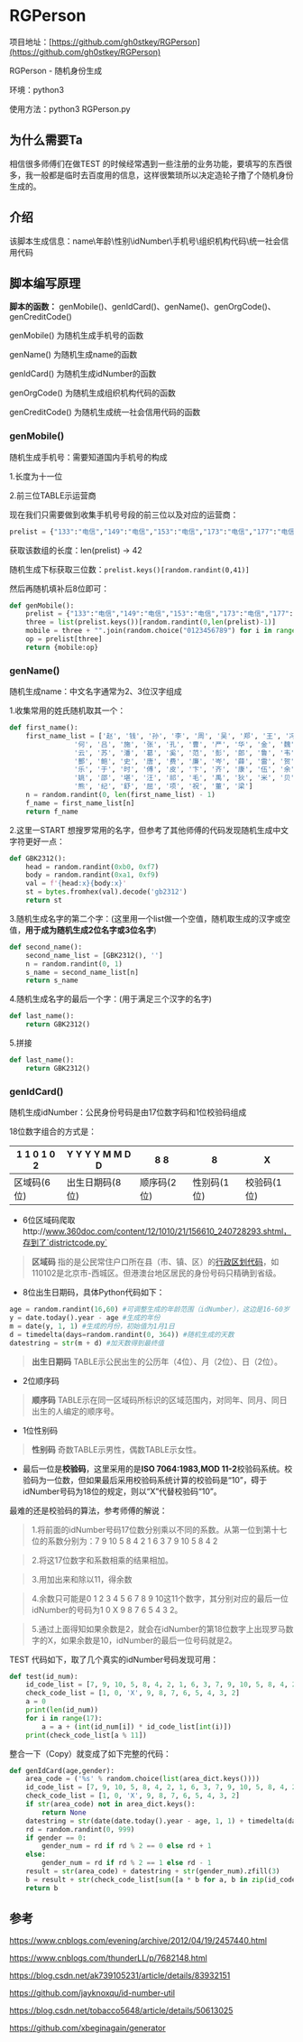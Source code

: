 # RGPerson

项目地址：[https://github.com/gh0stkey/RGPerson](https://github.com/gh0stkey/RGPerson)

RGPerson - 随机身份生成

环境：python3

使用方法：python3 RGPerson.py

## 为什么需要Ta

相信很多师傅们在做TEST 的时候经常遇到一些注册的业务功能，要填写的东西很多，我一般都是临时去百度用的信息，这样很繁琐所以决定造轮子撸了个随机身份生成的。

## 介绍

该脚本生成信息：name\年龄\性别\idNumber\手机号\组织机构代码\统一社会信用代码

## 脚本编写原理

**脚本的函数：** genMobile()、genIdCard()、genName()、genOrgCode()、genCreditCode()

genMobile() 为随机生成手机号的函数 

genName() 为随机生成name的函数

genIdCard() 为随机生成idNumber的函数

genOrgCode() 为随机生成组织机构代码的函数

genCreditCode() 为随机生成统一社会信用代码的函数

### genMobile()

随机生成手机号：需要知道国内手机号的构成

1.长度为十一位

2.前三位TABLE示运营商

现在我们只需要做到收集手机号号段的前三位以及对应的运营商：

```python
prelist = {"133":"电信","149":"电信","153":"电信","173":"电信","177":"电信","180":"电信","181":"电信","189":"电信","199":"电信","130":"联通","131":"联通","132":"联通","145":"联通","155":"联通","156":"联通","166":"联通","171":"联通","175":"联通","176":"联通","185":"联通","186":"联通","166":"联通","134":"移动","135":"移动","136":"移动","137":"移动","138":"移动","139":"移动","147":"移动","150":"移动","151":"移动","152":"移动","157":"移动","158":"移动","159":"移动","172":"移动","178":"移动","182":"移动","183":"移动","184":"移动","187":"移动","188":"移动","198":"移动"}
```

获取该数组的长度：len(prelist) -> 42

随机生成下标获取三位数：`prelist.keys()[random.randint(0,41)]`

然后再随机填补后8位即可：

```python
def genMobile():
    prelist = {"133":"电信","149":"电信","153":"电信","173":"电信","177":"电信","180":"电信","181":"电信","189":"电信","199":"电信","130":"联通","131":"联通","132":"联通","145":"联通","155":"联通","156":"联通","166":"联通","171":"联通","175":"联通","176":"联通","185":"联通","186":"联通","166":"联通","134":"移动","135":"移动","136":"移动","137":"移动","138":"移动","139":"移动","147":"移动","150":"移动","151":"移动","152":"移动","157":"移动","158":"移动","159":"移动","172":"移动","178":"移动","182":"移动","183":"移动","184":"移动","187":"移动","188":"移动","198":"移动"}
    three = list(prelist.keys())[random.randint(0,len(prelist)-1)]
    mobile = three + "".join(random.choice("0123456789") for i in range(8))
    op = prelist[three]
    return {mobile:op}
```

### genName()

随机生成name：中文名字通常为2、3位汉字组成

1.收集常用的姓氏随机取其一个：

```python
def first_name():
    first_name_list = ['赵', '钱', '孙', '李', '周', '吴', '郑', '王', '冯', '陈', '褚', '卫', '蒋', '沈', '韩', '杨', '朱', '秦', '尤', '许',
                '何', '吕', '施', '张', '孔', '曹', '严', '华', '金', '魏', '陶', '姜', '戚', '谢', '邹', '喻', '柏', '水', '窦', '章',
                '云', '苏', '潘', '葛', '奚', '范', '彭', '郎', '鲁', '韦', '昌', '马', '苗', '凤', '花', '方', '俞', '任', '袁', '柳',
                '酆', '鲍', '史', '唐', '费', '廉', '岑', '薛', '雷', '贺', '倪', '汤', '滕', '殷', '罗', '毕', '郝', '邬', '安', '常',
                '乐', '于', '时', '傅', '皮', '卞', '齐', '康', '伍', '余', '元', '卜', '顾', '孟', '平', '黄', '和', '穆', '萧', '尹',
                '姚', '邵', '堪', '汪', '祁', '毛', '禹', '狄', '米', '贝', '明', '臧', '计', '伏', '成', '戴', '谈', '宋', '茅', '庞',
                '熊', '纪', '舒', '屈', '项', '祝', '董', '梁']
    n = random.randint(0, len(first_name_list) - 1)
    f_name = first_name_list[n]
    return f_name
```

2.这里一START 想搜罗常用的名字，但参考了其他师傅的代码发现随机生成中文字符更好一点：

```python
def GBK2312():
    head = random.randint(0xb0, 0xf7)
    body = random.randint(0xa1, 0xf9)
    val = f'{head:x}{body:x}'
    st = bytes.fromhex(val).decode('gb2312')
    return st
```

3.随机生成名字的第二个字：(这里用一个list做一个空值，随机取生成的汉字或空值，**用于成为随机生成2位名字或3位名字**)

```python
def second_name():
    second_name_list = [GBK2312(), '']
    n = random.randint(0, 1)
    s_name = second_name_list[n]
    return s_name
```

4.随机生成名字的最后一个字：(用于满足三个汉字的名字)

```python
def last_name():
    return GBK2312()
```

5.拼接

```python
def last_name():
    return GBK2312()
```

### genIdCard()

随机生成idNumber：公民身份号码是由17位数字码和1位校验码组成

18位数字组合的方式是：

| 1 1 0 1 0	2 | Y Y	Y Y	M M D D | 8 8         | 8           | X           |
| -------------- | --------------------- | ----------- | ----------- | ----------- |
| 区域码(6位)    | 出生日期码(8位)       | 顺序码(2位) | 性别码(1位) | 校验码(1位) |

- 6位区域码爬取http://www.360doc.com/content/12/1010/21/156610_240728293.shtml，存到了`districtcode.py`

> **区域码** 指的是公民常住户口所在县（市、镇、区）的[行政区划代码](https://zh.wikipedia.org/wiki/%E4%B8%AD%E5%8D%8E%E4%BA%BA%E6%B0%91%E5%85%B1%E5%92%8C%E5%9B%BD%E8%A1%8C%E6%94%BF%E5%8C%BA%E5%88%92%E4%BB%A3%E7%A0%81)，如110102是北京市-西城区。但港澳台地区居民的身份号码只精确到省级。

- 8位出生日期码，具体Python代码如下：

```python
age = random.randint(16,60) #可调整生成的年龄范围（idNumber），这边是16-60岁
y = date.today().year - age #生成的年份
m = date(y, 1, 1) #生成的月份，初始值为1月1日
d = timedelta(days=random.randint(0, 364)) #随机生成的天数
datestring = str(m + d) #加天数得到最终值
```

> **出生日期码** TABLE示公民出生的公历年（4位）、月（2位）、日（2位）。

- 2位顺序码

> **顺序码** TABLE示在同一区域码所标识的区域范围内，对同年、同月、同日出生的人编定的顺序号。

- 1位性别码

> **性别码** 奇数TABLE示男性，偶数TABLE示女性。

- 最后一位是**校验码**，这里采用的是**ISO 7064:1983,MOD 11-2**校验码系统。校验码为一位数，但如果最后采用校验码系统计算的校验码是“10”，碍于idNumber号码为18位的规定，则以“X”代替校验码“10”。

最难的还是校验码的算法，参考师傅的解说：

>1.将前面的idNumber号码17位数分别乘以不同的系数。从第一位到第十七位的系数分别为：7 9 10 5 8 4 2 1 6 3 7 9 10 5 8 4 2 

>2.将这17位数字和系数相乘的结果相加。 

>3.用加出来和除以11，得余数

>4.余数只可能是0 1 2 3 4 5 6 7 8 9 10这11个数字，其分别对应的最后一位idNumber的号码为1 0 X 9 8 7 6 5 4 3 2。 

>5.通过上面得知如果余数是2，就会在idNumber的第18位数字上出现罗马数字的Ⅹ，如果余数是10，idNumber的最后一位号码就是2。 

TEST 代码如下，取了几个真实的idNumber号码发现可用：

```python
def test(id_num):
	id_code_list = [7, 9, 10, 5, 8, 4, 2, 1, 6, 3, 7, 9, 10, 5, 8, 4, 2]
	check_code_list = [1, 0, 'X', 9, 8, 7, 6, 5, 4, 3, 2]
	a = 0
	print(len(id_num))
	for i in range(17):
		a = a + (int(id_num[i]) * id_code_list[int(i)])
	print(check_code_list[a % 11])
```

整合一下（Copy）就变成了如下完整的代码：

```python
def genIdCard(age,gender):
    area_code = ('%s' % random.choice(list(area_dict.keys())))
    id_code_list = [7, 9, 10, 5, 8, 4, 2, 1, 6, 3, 7, 9, 10, 5, 8, 4, 2]
    check_code_list = [1, 0, 'X', 9, 8, 7, 6, 5, 4, 3, 2]
    if str(area_code) not in area_dict.keys():
        return None
    datestring = str(date(date.today().year - age, 1, 1) + timedelta(days=random.randint(0, 364))).replace("-", "")
    rd = random.randint(0, 999)
    if gender == 0:
        gender_num = rd if rd % 2 == 0 else rd + 1
    else:
        gender_num = rd if rd % 2 == 1 else rd - 1
    result = str(area_code) + datestring + str(gender_num).zfill(3)
    b = result + str(check_code_list[sum([a * b for a, b in zip(id_code_list, [int(a) for a in result])]) % 11])
    return b
```

## 参考

https://www.cnblogs.com/evening/archive/2012/04/19/2457440.html

https://www.cnblogs.com/thunderLL/p/7682148.html

https://blog.csdn.net/ak739105231/article/details/83932151

https://github.com/jayknoxqu/id-number-util

https://blog.csdn.net/tobacco5648/article/details/50613025

https://github.com/xbeginagain/generator